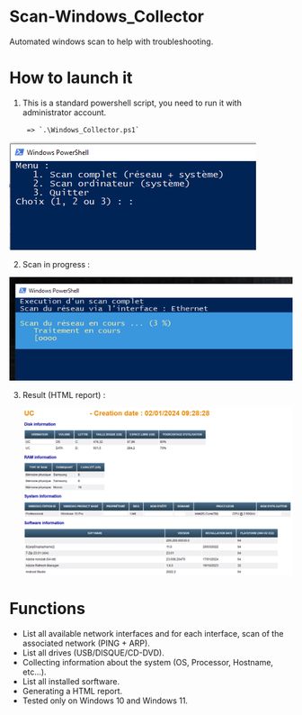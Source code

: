 # Scan-Windows_Collector

Automated windows scan to help with troubleshooting.



# How to launch it

1) This is a standard powershell script, you need to run it with administrator account.

  		=> `.\Windows_Collector.ps1`

  ![ALT](images/cap1.png)



2) Scan in progress :

  ![ALT](images/cap2.png)

  

3. Result (HTML report) :

   ![ALT](images/cap3.png)



# Functions

  - List all available network interfaces and for each interface, scan of the associated network (PING + ARP).
  - List all drives (USB/DISQUE/CD-DVD).
  - Collecting information about the system (OS, Processor, Hostname, etc...).
  - List all installed sorftware.
  - Generating a HTML report.
  - Tested only on Windows 10 and Windows 11.

